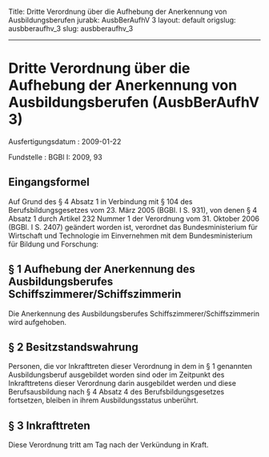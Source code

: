 Title: Dritte Verordnung über die Aufhebung der Anerkennung von Ausbildungsberufen
jurabk: AusbBerAufhV 3
layout: default
origslug: ausbberaufhv_3
slug: ausbberaufhv_3

---

# Dritte Verordnung über die Aufhebung der Anerkennung von Ausbildungsberufen (AusbBerAufhV 3)

Ausfertigungsdatum
:   2009-01-22

Fundstelle
:   BGBl I: 2009, 93


## Eingangsformel

Auf Grund des § 4 Absatz 1 in Verbindung mit § 104 des
Berufsbildungsgesetzes vom 23. März 2005 (BGBl. I S. 931), von denen §
4 Absatz 1 durch Artikel 232 Nummer 1 der Verordnung vom 31. Oktober
2006 (BGBl. I S. 2407) geändert worden ist, verordnet das
Bundesministerium für Wirtschaft und Technologie im Einvernehmen mit
dem Bundesministerium für Bildung und Forschung:


## § 1 Aufhebung der Anerkennung des Ausbildungsberufes Schiffszimmerer/Schiffszimmerin

Die Anerkennung des Ausbildungsberufes Schiffszimmerer/Schiffszimmerin
wird aufgehoben.


## § 2 Besitzstandswahrung

Personen, die vor Inkrafttreten dieser Verordnung in dem in § 1
genannten Ausbildungsberuf ausgebildet worden sind oder im Zeitpunkt
des Inkrafttretens dieser Verordnung darin ausgebildet werden und
diese Berufsausbildung nach § 4 Absatz 4 des Berufsbildungsgesetzes
fortsetzen, bleiben in ihrem Ausbildungsstatus unberührt.


## § 3 Inkrafttreten

Diese Verordnung tritt am Tag nach der Verkündung in Kraft.

